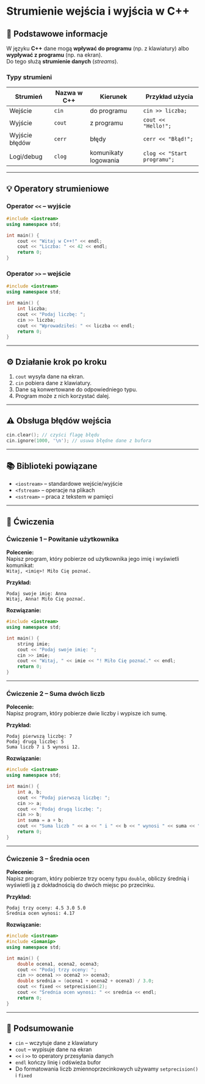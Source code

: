 # Strumienie wejścia i wyjścia w C++

## 🧠 Podstawowe informacje

W języku **C++** dane mogą **wpływać do programu** (np. z klawiatury) albo **wypływać z programu** (np. na ekran).  
Do tego służą **strumienie danych** (*streams*).

### Typy strumieni

| Strumień | Nazwa w C++ | Kierunek | Przykład użycia |
|-----------|--------------|-----------|-----------------|
| Wejście  | `cin`  | do programu | `cin >> liczba;` |
| Wyjście  | `cout` | z programu  | `cout << "Hello!";` |
| Wyjście błędów | `cerr` | błędy | `cerr << "Błąd!";` |
| Logi/debug | `clog` | komunikaty logowania | `clog << "Start programu";` |

---

## 💡 Operatory strumieniowe

### Operator `<<` – wyjście
```cpp
#include <iostream>
using namespace std;

int main() {
    cout << "Witaj w C++!" << endl;
    cout << "Liczba: " << 42 << endl;
    return 0;
}
```

### Operator `>>` – wejście
```cpp
#include <iostream>
using namespace std;

int main() {
    int liczba;
    cout << "Podaj liczbę: ";
    cin >> liczba;
    cout << "Wprowadziłeś: " << liczba << endl;
    return 0;
}
```

---

## ⚙️ Działanie krok po kroku

1. `cout` wysyła dane na ekran.
2. `cin` pobiera dane z klawiatury.
3. Dane są konwertowane do odpowiedniego typu.
4. Program może z nich korzystać dalej.

---

## ⚠️ Obsługa błędów wejścia

```cpp
cin.clear(); // czyści flagę błędu
cin.ignore(1000, '\n'); // usuwa błędne dane z bufora
```

---

## 📚 Biblioteki powiązane

- `<iostream>` – standardowe wejście/wyjście
- `<fstream>` – operacje na plikach
- `<sstream>` – praca z tekstem w pamięci

---

## 🧩 Ćwiczenia

### Ćwiczenie 1 – Powitanie użytkownika

**Polecenie:**  
Napisz program, który pobierze od użytkownika jego imię i wyświetli komunikat:  
`Witaj, <imię>! Miło Cię poznać.`

**Przykład:**
```
Podaj swoje imię: Anna
Witaj, Anna! Miło Cię poznać.
```

**Rozwiązanie:**
```cpp
#include <iostream>
using namespace std;

int main() {
    string imie;
    cout << "Podaj swoje imię: ";
    cin >> imie;
    cout << "Witaj, " << imie << "! Miło Cię poznać." << endl;
    return 0;
}
```

---

### Ćwiczenie 2 – Suma dwóch liczb

**Polecenie:**  
Napisz program, który pobierze dwie liczby i wypisze ich sumę.

**Przykład:**
```
Podaj pierwszą liczbę: 7
Podaj drugą liczbę: 5
Suma liczb 7 i 5 wynosi 12.
```

**Rozwiązanie:**
```cpp
#include <iostream>
using namespace std;

int main() {
    int a, b;
    cout << "Podaj pierwszą liczbę: ";
    cin >> a;
    cout << "Podaj drugą liczbę: ";
    cin >> b;
    int suma = a + b;
    cout << "Suma liczb " << a << " i " << b << " wynosi " << suma << "." << endl;
    return 0;
}
```

---

### Ćwiczenie 3 – Średnia ocen

**Polecenie:**  
Napisz program, który pobierze trzy oceny typu `double`, obliczy średnią i wyświetli ją z dokładnością do dwóch miejsc po przecinku.

**Przykład:**
```
Podaj trzy oceny: 4.5 3.0 5.0
Średnia ocen wynosi: 4.17
```

**Rozwiązanie:**
```cpp
#include <iostream>
#include <iomanip>
using namespace std;

int main() {
    double ocena1, ocena2, ocena3;
    cout << "Podaj trzy oceny: ";
    cin >> ocena1 >> ocena2 >> ocena3;
    double srednia = (ocena1 + ocena2 + ocena3) / 3.0;
    cout << fixed << setprecision(2);
    cout << "Średnia ocen wynosi: " << srednia << endl;
    return 0;
}
```

---

## 📘 Podsumowanie

- `cin` – wczytuje dane z klawiatury  
- `cout` – wypisuje dane na ekran  
- `<<` i `>>` to operatory przesyłania danych  
- `endl` kończy linię i odświeża bufor  
- Do formatowania liczb zmiennoprzecinkowych używamy `setprecision()` i `fixed`
